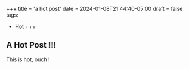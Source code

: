 +++
title = 'a hot post'
date = 2024-01-08T21:44:40-05:00
draft = false
tags:
  - Hot
+++

## A Hot Post !!!

This is hot, ouch ! 